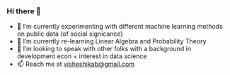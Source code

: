 ### Hi there 👋

- 🔭 I’m currently experimenting with different machine learning methods on public data (of social signicance)
- 🌱 I’m currently re-learning Linear Algebra and Probability Theory
- 👯 I’m looking to speak with other folks with a background in development econ + interest in data science
- 📫 Reach me at visheshikab@gmail.com
